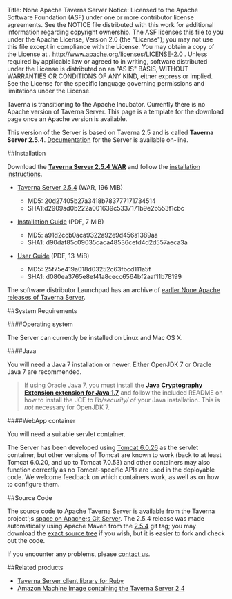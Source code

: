 Title:     None Apache Taverna Server
Notice:    Licensed to the Apache Software Foundation (ASF) under one
           or more contributor license agreements.  See the NOTICE file
           distributed with this work for additional information
           regarding copyright ownership.  The ASF licenses this file
           to you under the Apache License, Version 2.0 (the
           "License"); you may not use this file except in compliance
           with the License.  You may obtain a copy of the License at
           .
             http://www.apache.org/licenses/LICENSE-2.0
           .
           Unless required by applicable law or agreed to in writing,
           software distributed under the License is distributed on an
           "AS IS" BASIS, WITHOUT WARRANTIES OR CONDITIONS OF ANY
           KIND, either express or implied.  See the License for the
           specific language governing permissions and limitations
           under the License.

<div class="alert alert-info" role="alert"><p><span class="glyphicon glyphicon-info-sign" aria-hidden="true"></span>
Taverna is transitioning to the Apache Incubator. 
Currently there is no Apache version of Taverna Server. 
This page is a template for the download page once an Apache version is available. 
</div>

This version of the Server is based on Taverna 2.5 and is called **Taverna Server 2.5.4**. 
[Documentation](/documentation/server/) for the Server is available on-line.

##Installation

Download the **[Taverna Server 2.5.4 WAR](http://www.taverna.org.uk/download/server/2-5/)** and 
   follow the 
   [installation instructions](http://dev.mygrid.org.uk/wiki/display/taverna/Installation+Guide).

  - [Taverna Server 2.5.4](http://www.taverna.org.uk/download/server/2-5/) (WAR, 196 MiB)
    - MD5: 20d27405b27a3418b783777171734514   
    - SHA1:d2909ad0b222a001639c5337171b9e2b553f1cbc


  - [Installation Guide](http://www.taverna.org.uk/download/server/2-5/) (PDF, 7 MiB)
    - MD5: a91d2ccb0aca9322a92e9d456a1389aa
    - SHA1: d90daf85c09035caca48536cefd4d2d557aeca3a


  - [User Guide](http://www.taverna.org.uk/download/server/2-5/) (PDF, 13 MiB)
    - MD5: 25f75e419a018d03252c63fbcd111a5f
    - SHA1: d080ea3765e8ef41a8cecc6564bf2aaf11b78199


The software distributor Launchpad has an archive of 
   [earlier None Apache releases of Taverna Server](https://launchpad.net/taverna-server/+series).

##System Requirements

####Operating system

The Server can currently be installed on Linux and Mac OS X.

####Java

You will need a Java 7 installation or newer. 
Either OpenJDK 7 or Oracle Java 7 are recommended.

> If using Oracle Java 7, you must install the 
>   **[Java Cryptography Extension extension for Java
>   1.7](http://www.oracle.com/technetwork/java/javase/downloads/jce-7-download-432124.html)**
>   and follow the included README on how to install the JCE to
>   *lib/security/* of your Java installation. 
>   This is *not* necessary for OpenJDK 7.

####WebApp container

You will need a suitable servlet container.

The Server has been developed using [Tomcat 6.0.26](http://tomcat.apache.org/download-60.cgi)
   as the servlet container, but other versions of Tomcat are known to work 
   (back to at least Tomcat 6.0.20, and up to Tomcat 7.0.53) and other containers may also 
   function correctly as no Tomcat-specific APIs are used in the deployable code. 
   We welcome feedback on which containers work, as well as on how to configure them.

##Source Code

The source code to Apache Taverna Server is available from the Taverna project';s 
   [space on Apache;s Git Server](https://git-wip-us.apache.org/repos/asf?p=incubator-taverna-server.git). 
The 2.5.4 release was made automatically using Apache Maven from the 
   [2.5.4](https://github.com/taverna/taverna-server/releases/tag/2.5.4) git tag; 
   you may download the [exact source tree](http://www.taverna.org.uk/download/server/2-5/) 
   if you wish, but it is easier to fork and check out the code.

If you encounter any problems, please [contact us](/community).

##Related products

 - [Taverna Server client library for Ruby](/download/server/client-side-stuff)
 - [Amazon Machine Image containing the Taverna Server 2.4](/download/server/taverna-server-amazon-machine-image/)
